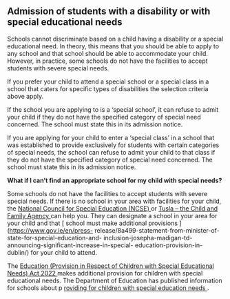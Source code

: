 ##  Admission of students with a disability or with special educational needs

Schools cannot discriminate based on a child having a disability or a special
educational need. In theory, this means that you should be able to apply to
any school and that school should be able to accommodate your child. However,
in practice, some schools do not have the facilities to accept students with
severe special needs.

If you prefer your child to attend a special school or a special class in a
school that caters for specific types of disabilities the selection criteria
above apply.

If the school you are applying to is a ‘special school’, it can refuse to
admit your child if they do not have the specified category of special need
concerned. The school must state this in its admission notice.

If you are applying for your child to enter a ‘special class’ in a school that
was established to provide exclusively for students with certain categories of
special needs, the school can refuse to admit your child to that class if they
do not have the specified category of special need concerned. The school must
state this in its admission notice.

**What if I can’t find an appropriate school for my child with special
needs?**

Some schools do not have the facilities to accept students with severe special
needs. If there is no school in your area with facilities for your child, the
[ National Council for Special Education (NCSE) ](https://ncse.ie/for-parents)
or [ Tusla – the Child and Family Agency
](http://www.tusla.ie/services/educational-welfare-services) can help you.
They can designate a school in your area for your child and that [ school must
make additional provisions ](https://www.gov.ie/en/press-
release/8a499-statement-from-minister-of-state-for-special-education-and-
inclusion-josepha-madigan-td-announcing-significant-increase-in-special-
education-provision-in-dublin/) for your child to attend.

The [ Education (Provision in Respect of Children with Special Educational
Needs) Act 2022
](https://data.oireachtas.ie/ie/oireachtas/act/2022/22/eng/enacted/a2222.pdf)
makes additional provision for children with special educational needs. The
Department of Education has published information for schools about p [
roviding for children with special education needs
](https://assets.gov.ie/240372/f025d1bf-0cb9-44cb-9eed-b4d092fc9158.pdf) .
